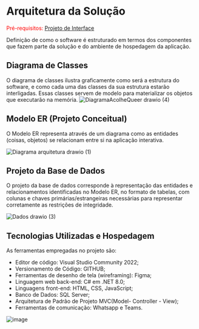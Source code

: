 # Arquitetura da Solução

<span style="color:red">Pré-requisitos: <a href="3-Projeto de Interface.md"> Projeto de Interface</a></span>

Definição de como o software é estruturado em termos dos componentes que fazem parte da solução e do ambiente de hospedagem da aplicação.

## Diagrama de Classes

O diagrama de classes ilustra graficamente como será a estrutura do software, e como cada uma das classes da sua estrutura estarão interligadas. Essas classes servem de modelo para materializar os objetos que executarão na memória.
![DiagramaAcolheQueer drawio (4)](https://github.com/ICEI-PUC-Minas-PMV-ADS/PMV-ADS-2024-1-E2-ProjAcolheQueer/assets/114714846/5bd828ed-b8e8-4bc5-9e87-df430e3300f3)

## Modelo ER (Projeto Conceitual)

O Modelo ER representa através de um diagrama como as entidades (coisas, objetos) se relacionam entre si na aplicação interativa.

![Diagrama arquitetura drawio (1)](https://github.com/ICEI-PUC-Minas-PMV-ADS/PMV-ADS-2024-1-E2-ProjAcolheQueer/assets/114714846/f04a9052-e56b-4219-bc5d-95d6c263d102)

## Projeto da Base de Dados

O projeto da base de dados corresponde à representação das entidades e relacionamentos identificadas no Modelo ER, no formato de tabelas, com colunas e chaves primárias/estrangeiras necessárias para representar corretamente as restrições de integridade.
 
![Dados drawio (3)](https://github.com/ICEI-PUC-Minas-PMV-ADS/PMV-ADS-2024-1-E2-ProjAcolheQueer/assets/114714846/8ddca1c0-9f38-49be-88e8-0003aba58f54)

## Tecnologias Utilizadas e Hospedagem

As ferramentas empregadas no projeto são:

 - Editor de código: Visual Studio Community 2022;
 - Versionamento de  Código: GITHUB;
 - Ferramentas de desenho de tela (wireframing): Figma;
 - Linguagem web back-end: C# em .NET 8.0;
 - Linguagens front-end: HTML, CSS, JavaScript;
 - Banco de Dados: SQL Server;
 - Arquitetura de Padrão de Projeto MVC(Model- Controller - View);
 - Ferramentas de comunicação: Whatsapp e Teams.

![image](https://github.com/ICEI-PUC-Minas-PMV-ADS/PMV-ADS-2024-1-E2-ProjAcolheQueer/assets/114714846/741bef79-7623-4d41-8dde-e066fd4b3f0a)
